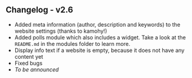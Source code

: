 ## Changelog - v2.6

- Added meta information (author, description and keywords) to the website settings (thanks to kamohy!)
- Added polls module  which also includes a widget. Take a look at the `README.md` in the modules folder to learn more.
- Display info text if a website is empty, because it does not have any content yet
- Fixed bugs 
- *To be announced*
